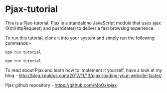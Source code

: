 # Pjax-tutorial

This is a Pjax-tutorial. Pjax is a standalone JavaScript module that uses ajax (XmlHttpRequest) and pushState() to deliver a fast browsing experience.

To run this tutorial, clone it into your system and simply run the following commands - 

```npm run tutorial```

```npm run tutorial```

To read about Pjax and learn how to implement it yourself, have a look at my blog - http://blog.knoldus.com/2017/11/13/pjax-loading-your-website-faster/

Pjax github repository - https://github.com/MoOx/pjax
